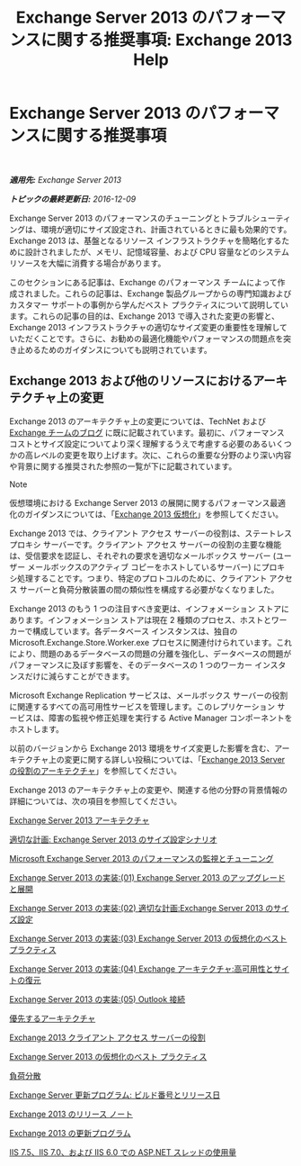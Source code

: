 ﻿---
title: 'Exchange Server 2013 のパフォーマンスに関する推奨事項: Exchange 2013 Help'
TOCTitle: Exchange Server 2013 のパフォーマンスに関する推奨事項
ms:assetid: 6d0aea68-10d5-4a18-b632-a814ce3daa43
ms:mtpsurl: https://technet.microsoft.com/ja-jp/library/Dn879084(v=EXCHG.150)
ms:contentKeyID: 63892234
ms.date: 04/24/2018
mtps_version: v=EXCHG.150
ms.translationtype: HT
---

# Exchange Server 2013 のパフォーマンスに関する推奨事項

 

_**適用先:** Exchange Server 2013_

_**トピックの最終更新日:** 2016-12-09_

Exchange Server 2013 のパフォーマンスのチューニングとトラブルシューティングは、環境が適切にサイズ設定され、計画されているときに最も効果的です。Exchange 2013 は、基盤となるリソース インフラストラクチャを簡略化するために設計されましたが、メモリ、記憶域容量、および CPU 容量などのシステム リソースを大幅に消費する場合があります。

このセクションにある記事は、Exchange のパフォーマンス チームによって作成されました。これらの記事は、Exchange 製品グループからの専門知識およびカスタマー サポートの事例から学んだベスト プラクティスについて説明しています。これらの記事の目的は、Exchange 2013 で導入された変更の影響と、Exchange 2013 インフラストラクチャの適切なサイズ変更の重要性を理解していただくことです。さらに、お勧めの最適化機能やパフォーマンスの問題点を突き止めるためのガイダンスについても説明されています。

## Exchange 2013 および他のリソースにおけるアーキテクチャ上の変更

Exchange 2013 のアーキテクチャ上の変更については、TechNet および [Exchange チームのブログ](https://go.microsoft.com/fwlink/p/?linkid=35786) に既に記載されています。最初に、パフォーマンス コストとサイズ設定についてより深く理解するうえで考慮する必要のあるいくつかの高レベルの変更を取り上げます。次に、これらの重要な分野のより深い内容や背景に関する推奨された参照の一覧が下に記載されています。


> [!NOTE]
> 仮想環境における Exchange Server 2013 の展開に関するパフォーマンス最適化のガイダンスについては、「<A href="exchange-2013-virtualization-exchange-2013-help.md">Exchange 2013 仮想化</A>」を参照してください。



Exchange 2013 では、クライアント アクセス サーバーの役割は、ステートレス プロキシ サーバーです。クライアント アクセス サーバーの役割の主要な機能は、受信要求を認証し、それぞれの要求を適切なメールボックス サーバー (ユーザー メールボックスのアクティブ コピーをホストしているサーバー) にプロキシ処理することです。つまり、特定のプロトコルのために、クライアント アクセス サーバーと負荷分散装置の間の類似性を構成する必要がなくなりました。

Exchange 2013 のもう 1 つの注目すべき変更は、インフォメーション ストアにあります。インフォメーション ストアは現在 2 種類のプロセス、ホストとワーカーで構成しています。各データベース インスタンスは、独自の Microsoft.Exchange.Store.Worker.exe プロセスに関連付けられています。これにより、問題のあるデータベースの問題の分離を強化し、データベースの問題がパフォーマンスに及ぼす影響を、そのデータベースの 1 つのワーカー インスタンスだけに減らすことができます。

Microsoft Exchange Replication サービスは、メールボックス サーバーの役割に関連するすべての高可用性サービスを管理します。このレプリケーション サービスは、障害の監視や修正処理を実行する Active Manager コンポーネントをホストします。

以前のバージョンから Exchange 2013 環境をサイズ変更した影響を含む、アーキテクチャ上の変更に関する詳しい投稿については、「[Exchange 2013 Server の役割のアーキテクチャ](https://go.microsoft.com/fwlink/p/?linkid=523735)」を参照してください。

Exchange 2013 のアーキテクチャ上の変更や、関連する他の分野の背景情報の詳細については、次の項目を参照してください。

[Exchange Server 2013 アーキテクチャ](https://go.microsoft.com/fwlink/p/?linkid=523769)

[適切な計画: Exchange Server 2013 のサイズ設定シナリオ](https://go.microsoft.com/fwlink/p/?linkid=523773)

[Microsoft Exchange Server 2013 のパフォーマンスの監視とチューニング](https://go.microsoft.com/fwlink/p/?linkid=523774)

[Exchange Server 2013 の実装:(01) Exchange Server 2013 のアップグレードと展開](https://go.microsoft.com/fwlink/p/?linkid=523775)

[Exchange Server 2013 の実装:(02) 適切な計画:Exchange Server 2013 のサイズ設定](https://go.microsoft.com/fwlink/p/?linkid=523776)

[Exchange Server 2013 の実装:(03) Exchange Server 2013 の仮想化のベスト プラクティス](https://go.microsoft.com/fwlink/p/?linkid=523777)

[Exchange Server 2013 の実装:(04) Exchange アーキテクチャ:高可用性とサイトの復元](https://go.microsoft.com/fwlink/p/?linkid=523779)

[Exchange Server 2013 の実装:(05) Outlook 接続](https://go.microsoft.com/fwlink/p/?linkid=523781)

[優先するアーキテクチャ](https://go.microsoft.com/fwlink/p/?linkid=523782)

[Exchange 2013 クライアント アクセス サーバーの役割](https://go.microsoft.com/fwlink/p/?linkid=386373)

[Exchange Server 2013 の仮想化のベスト プラクティス](https://go.microsoft.com/fwlink/p/?linkid=523783)

[負荷分散](load-balancing-exchange-2013-help.md)

[Exchange Server 更新プログラム: ビルド番号とリリース日](https://technet.microsoft.com/ja-jp/library/hh135098\(v=exchg.150\))

[Exchange 2013 のリリース ノート](release-notes-for-exchange-2013-exchange-2013-help.md)

[Exchange 2013 の更新プログラム](updates-for-exchange-2013-exchange-2013-help.md)

[IIS 7.5、IIS 7.0、および IIS 6.0 での ASP.NET スレッドの使用量](https://go.microsoft.com/fwlink/p/?linkid=169626)

